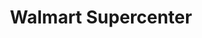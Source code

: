 ---
title: "Walmart Supercenter"
url: /lake-charles/walmart-supercenter-martin-luther-king-highway/
shop: supermarket
---